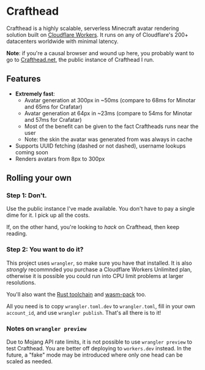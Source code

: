# Crafthead

Crafthead is a highly scalable, serverless Minecraft avatar rendering
solution built on [Cloudflare Workers](https://workers.cloudflare.com).
It runs on any of Cloudflare's 200+ datacenters worldwide with minimal
latency.

**Note**: if you're a causal browser and wound up here, you probably want
to go to [Crafthead.net](https://crafthead.net), the public instance
of Crafthead I run.

## Features

* **Extremely fast**:
  * Avatar generation at 300px in ~50ms (compare to 68ms for Minotar and 65ms for Crafatar)
  * Avatar generation at 64px in ~23ms (compare to 54ms for Minotar and 57ms for Crafatar)
  * Most of the benefit can be given to the fact Craftheads runs near the user
  * Note: the skin the avatar was generated from was always in cache
* Supports UUID fetching (dashed or not dashed), username lookups coming soon
* Renders avatars from 8px to 300px

## Rolling your own

### Step 1: Don't.

Use the public instance I've made available. You don't have to pay a single
dime for it. I pick up all the costs.

If, on the other hand, you're looking to _hack_ on Crafthead, then keep reading.

### Step 2: You want to do it?

This project uses `wrangler`, so make sure you have that installed. It is also
_strongly_ recommnded you purchase a Cloudflare Workers Unlimited plan, otherwise
it is possible you could run into CPU limit problems at larger resolutions.

You'll also want the [Rust toolchain](https://www.rust-lang.org/learn/get-started)
and [wasm-pack](https://rustwasm.github.io/wasm-pack/installer/) too.

All you need is to copy `wrangler.toml.dev` to `wrangler.toml`, fill in your own
`account_id`, and use `wrangler publish`. That's all there is to it!

### Notes on `wrangler preview`

Due to Mojang API rate limits, it is not possible to use `wrangler preview` to
test Crafthead. You are better off deploying to `workers.dev` instead. In the
future, a "fake" mode may be introduced where only one head can be scaled as
needed.